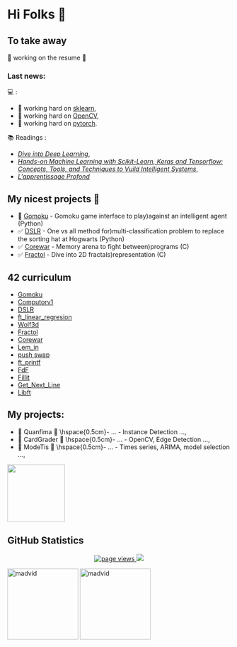 # Hi Folks 👋

<!--
**madvid/madvid** is a ✨ _special_ ✨ repository because its `README.md` (this file) appears on your GitHub profile.

Here are some ideas to get you started:

- 🔭 I’m currently working on ...
- 🌱 I’m currently learning ...
- 👯 I’m looking to collaborate on ...
- 🤔 I’m looking for help with ...
- 💬 Ask me about ...
- 📫 How to reach me: ...
- 😄 Pronouns: ...
- ⚡ Fun fact: ...
-->
## To take away
🚧 working on the resume 🚧

### Last news:
💻 :
- 🌱 working hard on [sklearn](https://scikit-learn.org/stable/),
- 🌱 working hard on [OpenCV](https://opencv.org/),
- 🌱 working hard on [pytorch](https://pytorch.org/).

📚 Readings :
- [*Dive into Deep Learning*](https://d2l.ai/),
- [*Hands-on Machine Learning with Scikit-Learn, Keras and Tensorflow: Concepts, Tools, and Techniques to Vuild Intelligent Systems*](https://www.dunod.com/sciences-techniques/machine-learning-avec-scikit-learn-mise-en-oeuvre-et-cas-concrets-0),
- [*L'apprentissage Profond*](https://www.apprentissageprofond.org/])

## My nicest projects 🥳
- 🚧 [Gomoku](https://github.com/madvid/42_Gomoku) - Gomoku game interface to play)against an intelligent agent (Python)
- ✅ [DSLR](https://github.com/madvid/42_DSLR) - One vs all method for)multi-classification problem to replace the sorting hat at Hogwarts (Python)
- ✅ [Corewar](https://github.com/madvid/42_Corewar) - Memory arena to fight between)programs (C)
- ✅ [Fractol](https://github.com/madvid/42_fractol) - Dive into 2D fractals)representation (C)

## 42 curriculum
- [Gomoku](https://github.com/madvid/42_Gomoku)
- [Computorv1](https://github.com/madvid/42_computorv1)
- [DSLR](https://github.com/madvid/42_DSLR)
- [ft_linear_regresion](https://github.com/madvid/42_ft_linear_regression)
- [Wolf3d](https://github.com/madvid/42_wolf3d)
- [Fractol](https://github.com/madvid/42_fractol)
- [Corewar](https://github.com/madvid/42_Corewar)
- [Lem_in](https://github.com/madvid/42_Lem_in)
- [push swap](https://github.com/madvid/42_push_swap)
- [ft_printf](https://github.com/madvid/42_ft_printf)
- [FdF](https://github.com/madvid/42_FdF)
- [Fillit](https://github.com/madvid/42_Fillit)
- [Get_Next_Line](https://github.com/madvid/42_get_next_line)
- [Libft](https://github.com/madvid/42_libft)

## My projects:
- 🚧 Quanfima 🚧 \hspace{0.5cm}- ... - Instance Detection ...,
- 🚧 CardGrader 🚧 \hspace{0.5cm}- ... - OpenCV, Edge Detection ...,
- 🚧 ModeTis 🚧 \hspace{0.5cm}- ... - Times series, ARIMA, model selection ...,

<p><align="center">
	<img height="130" src="https://badge42.herokuapp.com/api/stats/mdavid?privacyName=true&privacyEmail=true)](https://github.com/madvid/badge42" />
</p>

## GitHub Statistics

<p align="center">
   <a href="https://github.com/madvid/madvid">
      <img src="https://komarev.com/ghpvc/?username=madvid&color=blue&style=plastic" alt="page views" />
   </a>
   <a href="https://github.com/madvid?tab=followers">
      <img src="https://img.shields.io/github/followers/madvid?color=green&logo=github&style=plastic" />
   </a>
</p>

<p><align="center">
   <img height="160" src="https://github-readme-stats.vercel.app/api?username=madvid&show_icons=true&count_private=true&theme=dark" alt="madvid" />
   <img height="160" src="https://github-readme-stats-olive-nine.vercel.app/api/top-langs/?username=madvid&layout=compact&theme=dark" alt="madvid" />
</p>
